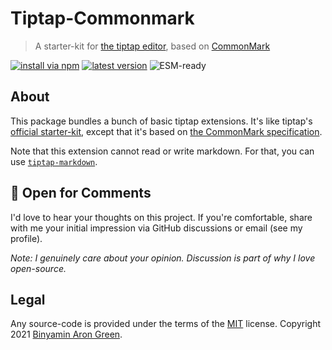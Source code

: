 # Tiptap-Commonmark

> A starter-kit for [the tiptap editor](https://tiptap.dev), based on [CommonMark](https://spec.commonmark.org/0.30/)

[![install via npm](https://flat.badgen.net/badge/-/NPM/000?scale=1.1&icon=https://icongr.am/octicons/download.svg?color=ff9999&label&labelColor=000)](https://npmjs.com/package/tiptap-commonmark)
[![latest version](https://flat.badgen.net/npm/v/tiptap-commonmark?scale=1.1&label&icon=https://icongr.am/octicons/tag.svg?color=99ffff&color=000&labelColor=000)](https://github.com/binyamin/tiptap-commonmark/releases/latest)
![ESM-ready](https://flat.badgen.net/badge/-/ESM-ready/000?label&labelColor=000&scale=1.1&icon=https://icongr.am/octicons/plug.svg?color=99ff99)

## About

This package bundles a bunch of basic tiptap extensions. It's like tiptap's [official starter-kit](https://tiptap.dev/api/extensions/starter-kit), except that it's based on [the CommonMark specification](https://spec.commonmark.org/0.30/).

Note that this extension cannot read or write markdown. For that, you can use [`tiptap-markdown`](https://www.npmjs.com/package/tiptap-markdown).

## 💬 Open for Comments

I'd love to hear your thoughts on this project. If you're comfortable, share with me your initial impression via GitHub discussions or email (see my profile).

_Note: I genuinely care about your opinion. Discussion is part of why I love open-source._

## Legal

Any source-code is provided under the terms of the [MIT](https://github.com/binyamin/tiptap-commonmark/blob/main/LICENSE) license. Copyright 2021 [Binyamin Aron Green](https://binyam.in).
